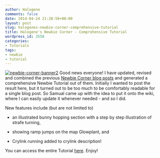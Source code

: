 ```yaml
---
author: Halogene
comments: false
date: 2014-04-24 21:28:58+00:00
layout: post
slug: halogenes-newbie-corner-comprehensive-tutorial
title: Halogene's Newbie Corner - Comprehensive Tutorial
wordpress_id: 3558
categories:
- Tutorials
tags:
- newbie
- tutorial
---
```


[![newbie-corner-banner2](http://www.xonotic.org/m/uploads/2012/09/newbie-corner-banner2.png)](http://www.xonotic.org/m/uploads/2012/09/newbie-corner-banner2.png)
Good news everyone! I have updated, revised and combined the previous [Newbie Corner blog posts](http://www.xonotic.org/tag/newbie) and generated a comprehensive Newbie Tutorial out of them. Initially I wanted to post the result here, but it turned out to be too much to be comfortably readable for a single blog post. So Samual came up with the idea to put it onto the wiki, where I can easily update it whenever needed - and so I did.

New features include (but are not limited to)

	
  * an illustrated bunny hopping section with a step by step illustration of strafe turning,

	
  * showing ramp jumps on the map Glowplant, and

	
  * Crylink running added to crylink description!

You can access the entire Tutorial [here](http://dev.xonotic.org/projects/xonotic/wiki/Halogene%27s_Newbie_Corner). Enjoy!

